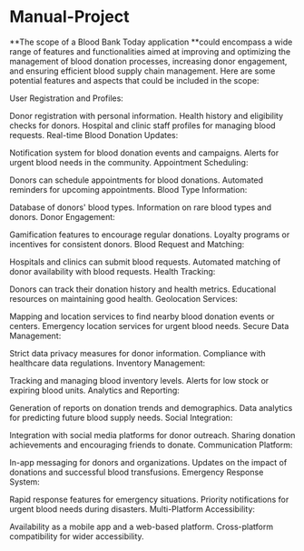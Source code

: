 # Manual-Project
**The scope of a Blood Bank Today application **could encompass a wide range of features and functionalities aimed at improving and optimizing the management of blood donation processes, increasing donor engagement, and ensuring efficient blood supply chain management. Here are some potential features and aspects that could be included in the scope:

User Registration and Profiles:

Donor registration with personal information.
Health history and eligibility checks for donors.
Hospital and clinic staff profiles for managing blood requests.
Real-time Blood Donation Updates:

Notification system for blood donation events and campaigns.
Alerts for urgent blood needs in the community.
Appointment Scheduling:

Donors can schedule appointments for blood donations.
Automated reminders for upcoming appointments.
Blood Type Information:

Database of donors' blood types.
Information on rare blood types and donors.
Donor Engagement:

Gamification features to encourage regular donations.
Loyalty programs or incentives for consistent donors.
Blood Request and Matching:

Hospitals and clinics can submit blood requests.
Automated matching of donor availability with blood requests.
Health Tracking:

Donors can track their donation history and health metrics.
Educational resources on maintaining good health.
Geolocation Services:

Mapping and location services to find nearby blood donation events or centers.
Emergency location services for urgent blood needs.
Secure Data Management:

Strict data privacy measures for donor information.
Compliance with healthcare data regulations.
Inventory Management:

Tracking and managing blood inventory levels.
Alerts for low stock or expiring blood units.
Analytics and Reporting:

Generation of reports on donation trends and demographics.
Data analytics for predicting future blood supply needs.
Social Integration:

Integration with social media platforms for donor outreach.
Sharing donation achievements and encouraging friends to donate.
Communication Platform:

In-app messaging for donors and organizations.
Updates on the impact of donations and successful blood transfusions.
Emergency Response System:

Rapid response features for emergency situations.
Priority notifications for urgent blood needs during disasters.
Multi-Platform Accessibility:

Availability as a mobile app and a web-based platform.
Cross-platform compatibility for wider accessibility.
